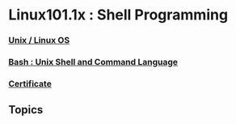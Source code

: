 # Linux101.1x : Shell Programming

### [Unix / Linux OS](https://github.com/CatalaniCD/supreme-octo-waffle/blob/main/Linux1011x/linux_unix.md)

### [Bash : Unix Shell and Command Language](https://github.com/CatalaniCD/supreme-octo-waffle/blob/main/Linux1011x/bash.md)

### [Certificate](https://courses.edx.org/certificates/3ac9d51cc10d42088dda3cfeb8f74931)

## Topics
```
```
